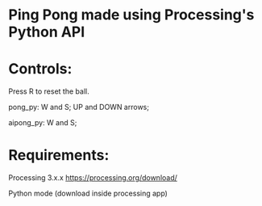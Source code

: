 # Ping Pong made using Processing's Python API

# Controls:
Press R to reset the ball.

pong_py: W and S; UP and DOWN arrows;

aipong_py: W and S;

# Requirements:

Processing 3.x.x https://processing.org/download/ 

Python mode (download inside processing app)

